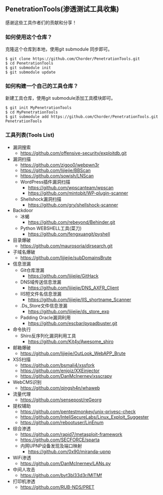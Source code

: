 ## PenetrationTools(渗透测试工具收集)

感谢这些工具作者们的贡献和分享！

### 如何使用这个仓库？

克隆这个仓库到本地，使用git submodule 同步即可。

```
$ git clone https://github.com/Chorder/PenetrationTools.git
$ cd PenetrationTools
$ git submodule init
$ git submodule update
```

### 如何构建一个自己的工具仓库？

新建工具仓库，使用git submodule添加工具模块即可。

```
$ git init MyPenetrationTools
$ cd MyPenetrationTools
$ git submodule add https://github.com/Chorder/PenetrationTools.git PenetrationTools
```

### 工具列表(Tools List)

+ 漏洞搜索
    + https://github.com/offensive-security/exploitdb.git
+ 漏洞扫描
    + https://github.com/zigoo0/webpwn3r
    + https://github.com/lijiejie/BBScan
    + https://github.com/sowish/LNScan
    + WordPress插件漏洞扫描
        + https://github.com/wpscanteam/wpscan
        + https://github.com/mintobit/WP-plugin-scanner
    + Shellshock漏洞扫描
        + https://github.com/gry/shellshock-scanner
+ Backdoor
    + 冰蝎
        + https://github.com/rebeyond/Behinder.git
    + Python WEBSHELL工具(菜刀)
        + https://github.com/fengxuangit/pyshell
+ 目录爆破
    + https://github.com/maurosoria/dirsearch.git
+ 子域名爆破
    + https://github.com/lijiejie/subDomainsBrute
+ 信息泄漏
    + Git仓库泄漏
        + https://github.com/lijiejie/GitHack
    + DNS域传送信息泄漏
        + https://github.com/lijiejie/DNS_AXFR_Client
    + IIS短文件名信息泄漏
        + https://github.com/lijiejie/IIS_shortname_Scanner
    + .Ds_Store文件信息泄漏
        + https://github.com/lijiejie/ds_store_exp
    + Padding Oracle漏洞利用
        + https://github.com/escbar/pypadbuster.git
+ 命令执行
    + Shiro反序列化漏洞利用工具
        + https://github.com/Kit4y/Awesome_shiro
+ 邮箱爆破
    + https://github.com/lijiejie/OutLook_WebAPP_Brute
+ XSS扫描
    + https://github.com/bsmali4/xssfork
    + https://github.com/enjoiz/XXEinjector
    + https://github.com/DanMcInerney/xsscrapy
+ WebCMS识别
    + https://github.com/qingsh4n/whaweb
+ 流量代理
    + https://github.com/sensepost/reGeorg
+ 提权辅助
    + https://github.com/pentestmonkey/unix-privesc-check
    + https://github.com/InteliSecureLabs/Linux_Exploit_Suggester
    + https://github.com/rebootuser/LinEnum
+ 综合渗透
    + https://github.com/rapid7/metasploit-framework
    + https://github.com/SECFORCE/sparta
    + 内网UPNP设备发现及端口映射
        + https://github.com/0x90/miranda-upnp
+ WiFi渗透
    + https://github.com/DanMcInerney/LANs.py
+ 中间人攻击
    + https://github.com/byt3bl33d3r/MITMf
+ 打印机渗透
    + https://github.com/RUB-NDS/PRET

